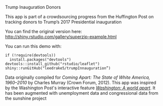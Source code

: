 
Trump Inauguration Donors

This app is part of a crowdsourcing progress from the Huffington Post on tracking donors to Trump’s 2017 Presidential inauguration


You can find the original version here: http://shiny.rstudio.com/gallery/superzip-example.html

You can run this demo with:
```
if (!require(devtools))
  install.packages("devtools")
devtools::install_github("rstudio/leaflet")
shiny::runGitHub("leedrake5/trumpInnauguration”)
```

Data originally compiled for _Coming Apart: The State of White America, 1960–2010_ by Charles Murray (Crown Forum, 2012). This app was inspired by the Washington Post's interactive feature _[Washington: A world apart](http://www.washingtonpost.com/sf/local/2013/11/09/washington-a-world-apart/)_. It has been augmented with unemployment data and congressional data from the sunshine project
